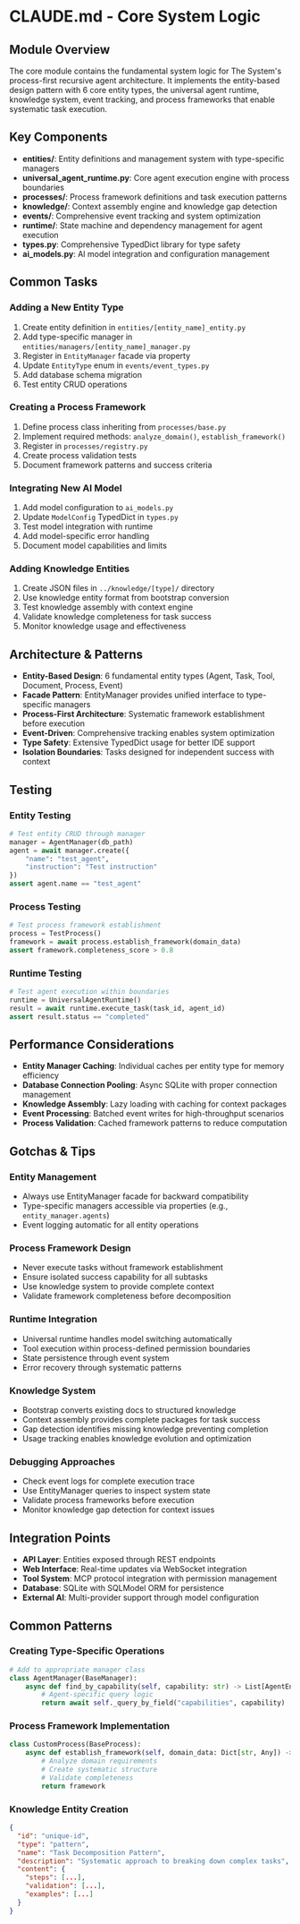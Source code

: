 # CLAUDE.md - Core System Logic

## Module Overview

The core module contains the fundamental system logic for The System's process-first recursive agent architecture. It implements the entity-based design pattern with 6 core entity types, the universal agent runtime, knowledge system, event tracking, and process frameworks that enable systematic task execution.

## Key Components

- **entities/**: Entity definitions and management system with type-specific managers
- **universal_agent_runtime.py**: Core agent execution engine with process boundaries
- **processes/**: Process framework definitions and task execution patterns
- **knowledge/**: Context assembly engine and knowledge gap detection
- **events/**: Comprehensive event tracking and system optimization
- **runtime/**: State machine and dependency management for agent execution
- **types.py**: Comprehensive TypedDict library for type safety
- **ai_models.py**: AI model integration and configuration management

## Common Tasks

### Adding a New Entity Type
1. Create entity definition in `entities/[entity_name]_entity.py`
2. Add type-specific manager in `entities/managers/[entity_name]_manager.py`
3. Register in `EntityManager` facade via property
4. Update `EntityType` enum in `events/event_types.py`
5. Add database schema migration
6. Test entity CRUD operations

### Creating a Process Framework
1. Define process class inheriting from `processes/base.py`
2. Implement required methods: `analyze_domain()`, `establish_framework()`
3. Register in `processes/registry.py`
4. Create process validation tests
5. Document framework patterns and success criteria

### Integrating New AI Model
1. Add model configuration to `ai_models.py`
2. Update `ModelConfig` TypedDict in `types.py`
3. Test model integration with runtime
4. Add model-specific error handling
5. Document model capabilities and limits

### Adding Knowledge Entities
1. Create JSON files in `../knowledge/[type]/` directory
2. Use knowledge entity format from bootstrap conversion
3. Test knowledge assembly with context engine
4. Validate knowledge completeness for task success
5. Monitor knowledge usage and effectiveness

## Architecture & Patterns

- **Entity-Based Design**: 6 fundamental entity types (Agent, Task, Tool, Document, Process, Event)
- **Facade Pattern**: EntityManager provides unified interface to type-specific managers
- **Process-First Architecture**: Systematic framework establishment before execution
- **Event-Driven**: Comprehensive tracking enables system optimization
- **Type Safety**: Extensive TypedDict usage for better IDE support
- **Isolation Boundaries**: Tasks designed for independent success with context

## Testing

### Entity Testing
```python
# Test entity CRUD through manager
manager = AgentManager(db_path)
agent = await manager.create({
    "name": "test_agent",
    "instruction": "Test instruction"
})
assert agent.name == "test_agent"
```

### Process Testing
```python
# Test process framework establishment
process = TestProcess()
framework = await process.establish_framework(domain_data)
assert framework.completeness_score > 0.8
```

### Runtime Testing
```python
# Test agent execution within boundaries
runtime = UniversalAgentRuntime()
result = await runtime.execute_task(task_id, agent_id)
assert result.status == "completed"
```

## Performance Considerations

- **Entity Manager Caching**: Individual caches per entity type for memory efficiency
- **Database Connection Pooling**: Async SQLite with proper connection management
- **Knowledge Assembly**: Lazy loading with caching for context packages
- **Event Processing**: Batched event writes for high-throughput scenarios
- **Process Validation**: Cached framework patterns to reduce computation

## Gotchas & Tips

### Entity Management
- Always use EntityManager facade for backward compatibility
- Type-specific managers accessible via properties (e.g., `entity_manager.agents`)
- Event logging automatic for all entity operations

### Process Framework Design
- Never execute tasks without framework establishment
- Ensure isolated success capability for all subtasks
- Use knowledge system to provide complete context
- Validate framework completeness before decomposition

### Runtime Integration
- Universal runtime handles model switching automatically
- Tool execution within process-defined permission boundaries
- State persistence through event system
- Error recovery through systematic patterns

### Knowledge System
- Bootstrap converts existing docs to structured knowledge
- Context assembly provides complete packages for task success
- Gap detection identifies missing knowledge preventing completion
- Usage tracking enables knowledge evolution and optimization

### Debugging Approaches
- Check event logs for complete execution trace
- Use EntityManager queries to inspect system state
- Validate process frameworks before execution
- Monitor knowledge gap detection for context issues

## Integration Points

- **API Layer**: Entities exposed through REST endpoints
- **Web Interface**: Real-time updates via WebSocket integration
- **Tool System**: MCP protocol integration with permission management
- **Database**: SQLite with SQLModel ORM for persistence
- **External AI**: Multi-provider support through model configuration

## Common Patterns

### Creating Type-Specific Operations
```python
# Add to appropriate manager class
class AgentManager(BaseManager):
    async def find_by_capability(self, capability: str) -> List[AgentEntity]:
        # Agent-specific query logic
        return await self._query_by_field("capabilities", capability)
```

### Process Framework Implementation
```python
class CustomProcess(BaseProcess):
    async def establish_framework(self, domain_data: Dict[str, Any]) -> ProcessFramework:
        # Analyze domain requirements
        # Create systematic structure
        # Validate completeness
        return framework
```

### Knowledge Entity Creation
```json
{
  "id": "unique-id",
  "type": "pattern",
  "name": "Task Decomposition Pattern",
  "description": "Systematic approach to breaking down complex tasks",
  "content": {
    "steps": [...],
    "validation": [...],
    "examples": [...]
  }
}
```